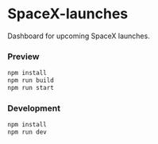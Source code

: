 # SpaceX-launches
Dashboard for upcoming SpaceX launches. 

### Preview
```bash
npm install
npm run build
npm run start
```

### Development
```bash
npm install
npm run dev
```